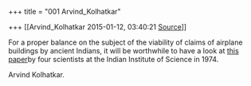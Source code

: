 +++
title = "001 Arvind_Kolhatkar"

+++
[[Arvind_Kolhatkar	2015-01-12, 03:40:21 [Source](https://groups.google.com/g/samskrita/c/Rxs423vYAd0)]]



For a proper balance on the subject of the viability of claims of airplane buildings by ancient Indians, it will be worthwhile to have a look at [this paper](http://cgpl.iisc.ernet.in/site/Portals/0/Publications/ReferedJournal/ACriticalStudyOfTheWorkVaimanikaShastra.pdf)by four scientists at the Indian Institute of Science in 1974.

  

Arvind Kolhatkar.

